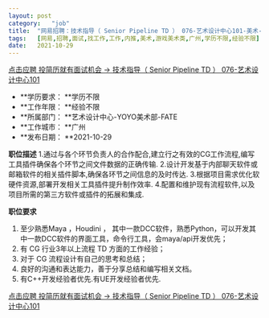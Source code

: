 ```yaml
---
layout:	post
category:	"job"
title:	"网易招聘：技术指导（ Senior Pipeline TD ） 076-艺术设计中心101-美术-游戏美术类-广州学历不限经验不限"
tags:	[网易,招聘,面试,找工作,工作,内推,美术,游戏美术类,广州,学历不限,经验不限]
date:	2021-10-29
---
```


[点击应聘 投简历就有面试机会 -> 技术指导（ Senior Pipeline TD ） 076-艺术设计中心101](http://mobile.bole.netease.com/bole/boleDetail?id=33784&employeeId=346f03c3cda5f04c&key=all)



- **学历要求： **学历不限
- **工作年限： **经验不限
- **所属部门： **艺术设计中心-YOYO美术部-FATE
- **工作城市： **广州
- **发布日期： **2021-10-29



**职位描述**
1.通过与各个环节负责人的合作配合,建立行之有效的CG工作流程,编写工具插件确保各个环节之间文件数据的正确传输.
2.设计开发基于内部聊天软件或邮箱软件的相关插件脚本,确保各环节之间信息的及时传达.
3.根据项目需求优化软硬件资源,部署开发相关工具插件提升制作效率.
4.配置和维护现有流程软件,以及项目所需的第三方软件或插件的拓展和集成.



**职位要求**
1. 至少熟悉Maya ，Houdini ， 其中一款DCC软件，熟悉Python，可以开发其中一款DCC软件的界面工具，命令行工具，会maya/api开发优先；
2. 有 CG 行业3年以上流程 TD 方面的工作经验；
3. 对于 CG 流程设计有自己的思考和总结；
4. 良好的沟通和表达能力，善于分享总结和编写相关文档。
5. 有C++开发经验者优先.有UE开发经验者优先.



[点击应聘 投简历就有面试机会 -> 技术指导（ Senior Pipeline TD ） 076-艺术设计中心101](http://mobile.bole.netease.com/bole/boleDetail?id=33784&employeeId=346f03c3cda5f04c&key=all)